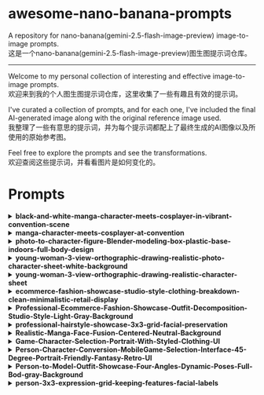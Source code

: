 # awesome-nano-banana-prompts

A repository for nano-banana(gemini-2.5-flash-image-preview) image-to-image prompts.<br>
这是一个nano-banana(gemini-2.5-flash-image-preview)图生图提示词仓库。

---

Welcome to my personal collection of interesting and effective image-to-image prompts.<br>
欢迎来到我的个人图生图提示词仓库，这里收集了一些有趣且有效的提示词。

I've curated a collection of prompts, and for each one, I've included the final AI-generated image along with the original reference image used.<br>
我整理了一些有意思的提示词，并为每个提示词都配上了最终生成的AI图像以及所使用的原始参考图。

Feel free to explore the prompts and see the transformations.<br>
欢迎查阅这些提示词，并看看图片是如何变化的。

# Prompts
<details>
<summary><b>black-and-white-manga-character-meets-cosplayer-in-vibrant-convention-scene</b></summary>

[ORIGINAL IMAGE](/images/originals/ziling_01.png)<br/>
<img src="/images/generated/black-and-white-manga-character-meets-cosplayer-in-vibrant-convention-scene.jpg" />
<br/>

```text
A lively comic convention scene with a bustling real-world background, featuring a black-and-white manga-style character (based on the input image) standing in a vibrant, colorful cosplay event surrounded by crowds and detailed booths. The manga character retains her original comic art style, with distinct linework and expressive features, but rendered in a striking black-and-white monochromatic palette, avoiding any realistic human appearance. She faces a cosplayer dressed as her, mimicking her pose and outfit, both positioned at a 45-degree angle toward the viewer. The scene blends the surreal contrast of a black-and-white manga character in a vivid, realistic convention setting, with dynamic lighting, detailed crowd, and cosplay elements, emphasizing the magical encounter between the manga character and her real-world cosplayer counterpart.
```


</details>

<details>
<summary><b>manga-character-meets-cosplayer-at-convention</b></summary>

[ORIGINAL IMAGE](/images/originals/ziling_01.png)<br/>
<img src="/images/generated/manga-character-meets-cosplayer-at-convention.jpg" />
<br/>

```text
A lively comic convention scene with a bustling real-world environment, featuring the original manga-style character from the input image, retaining her exact colorful design, unique art style, and distinct features (including her specific hair color, outfit, and expression). The character remains a vibrant, non-realistic manga-style figure, not a 2D flat plane but preserving her original artistic depth and color palette. She stands in a crowded convention hall with colorful cosplay booths and attendees. Facing her is a cosplayer dressed in an identical outfit, mimicking her pose, both positioned at a 45-degree angle toward the viewer. The background is a detailed, realistic comic convention with vivid colors, dynamic crowd, and cosplay elements, creating a surreal blend of the manga character’s vibrant, non-realistic style with a real-world setting. Emphasize the magical encounter between the manga character and her cosplayer counterpart.
```

</details>

<details>
<summary><b>photo-to-character-figure-Blender-modeling-box-plastic-base-indoors-full-body-design</b></summary>

[ORIGINAL IMAGE](/images/originals/889619610683330719.png)<br/>
<img src="/images/generated/photo-to-character-figure-Blender-modeling-box-plastic-base-indoors-full-body-design.png" />
<br/>

```text
turn this photo into a character figure. Behind it, place a box with the character’s image printed on it, and a computer showing the Blender modeling process on its screen. In front of the box, add a round plastic base with the character figure standing on it. set the scene indoors if possible. If the original photo does not include the character’s full body, generate a complete character figure with appropriately designed legs that match the style and proportions of the visible parts of the character, ensuring a natural and cohesive appearance.
```

</details>

<details>
<summary><b>young-woman-3-view-orthographic-drawing-realistic-photo-character-sheet-white-background</b></summary>

[ORIGINAL IMAGE](/images/originals/DIQMLi1-B23b9VLrSEfl2_image.png)<br/>
<img src="/images/generated/young-woman-3-view-orthographic-drawing-realistic-photo-character-sheet-white-background.jpg" />
<br/>

```text
a 3-view orthographic drawing of a young woman from a photo, showing front, right side, and back views. Realistic photo style, professional character sheet style, on a white background
```

</details>

<details>
<summary><b>young-woman-3-view-orthographic-drawing-realistic-character-sheet</b></summary>

[ORIGINAL IMAGE](/images/originals/DIQMLi1-B23b9VLrSEfl2_image.png)<br/>
<img src="/images/generated/young-woman-3-view-orthographic-drawing-realistic-character-sheet.jpg" />
<br/>

```text
a 3-view orthographic drawing of a young woman from a photo, showing front, right side, and back views. Realistic rendering, professional character sheet style, on a white background
```

</details>

<details>
<summary><b>ecommerce-fashion-showcase-studio-style-clothing-breakdown-clean-minimalistic-retail-display</b></summary>

[ORIGINAL IMAGE](/images/originals/screenshot-2025-08-29-222418.png)<br/>
<img src="/images/generated/ecommerce-fashion-showcase-studio-style-clothing-breakdown-clean-minimalistic-retail-display.jpg" />
<br/>
```text
A professional e-commerce fashion showcase featuring the clothing worn by the character from the input image, presented in a clean, studio-style setting. The outfit is decomposed into individual pieces (e.g., top, bottom, jacket, shoes, accessories), each clearly displayed and arranged in an organized, visually appealing layout. Each clothing item retains the exact design, color, texture, and details from the original image, showcased with crisp lighting and high-definition clarity. The background is minimalistic, white or neutral, to emphasize the clothing details, suitable for an online retail platform. The presentation includes subtle annotations or labels for each item, ensuring a polished, catalog-style look for wear and styling inspiration.
```
</details>

<details>
<summary><b>Professional-Ecommerce-Fashion-Showcase-Outfit-Decomposition-Studio-Style-Light-Gray-Background</b></summary>

[ORIGINAL IMAGE](/images/originals/1756487739555-74386a12.png)<br/>
<img src="/images/generated/Professional-Ecommerce-Fashion-Showcase-Outfit-Decomposition-Studio-Style-Light-Gray-Background.jpeg" />
<br/>
```text
A professional e-commerce fashion showcase featuring the original character from the input image alongside a decomposed breakdown of their outfit, presented in a clean, studio-style layout under a single, consistent background color (pure white or light neutral gray) for a fresh and cohesive look. On one side, display the full-body view of the character in their complete outfit, retaining exact posture, clothing details, colors, and textures from the original image. Adjacent to it, decompose the outfit into individual pieces (e.g., top, bottom, jacket, shoes, accessories), each clearly displayed in an organized, grid-like or labeled format with high-definition close-ups. All elements are seamlessly integrated under the same background color to maintain a polished, catalog-style aesthetic. Subtle annotations or labels highlight each clothing item, ensuring clarity and suitability for online retail platforms.
```
</details>


<details>
<summary><b>professional-hairstyle-showcase-3x3-grid-facial-preservation</b></summary>

[ORIGINAL IMAGE](/images/originals/hairgirl.png)<br/>
<img src="/images/generated/professional-hairstyle-showcase-3x3-grid-facial-preservation.png" />
<br/>
```text
A professional hairstyle showcase based on the input image of a person's upper body and face, displaying the character with nine distinct hairstyles arranged in a clean, grid-like layout (3x3 grid) on a single image. Each hairstyle replaces the original hair while preserving the person's facial features, skin tone, and clothing details from the input image. The hairstyles include a variety of styles: short pixie cut, long wavy hair, sleek bob, voluminous curls, high ponytail, messy bun, side-swept bangs, braided updo, and straight layered cut, each rendered with realistic textures and natural lighting. The background is a consistent, neutral color (pure white or light gray) to emphasize the hairstyles and maintain a polished, professional look suitable for hairstyle selection. Subtle labels beneath each hairstyle indicate the style name for clarity.
```
</details>


<details>
<summary><b>Realistic-Manga-Face-Fusion-Centered-Neutral-Background</b></summary>

[ORIGINAL IMAGE](/images/originals/photo-1499952127939-9bbf5af6c51c.jpg)<br/>
<img src="/images/generated/Realistic-Manga-Face-Fusion-Centered-Neutral-Background.png" />
<br/>
```text
A striking, high-definition frontal portrait of the character from the input photo, with the face perfectly centered. The image blends two styles seamlessly: the left half retains the character's original realistic appearance, including detailed skin textures, natural lighting, and exact facial features from the input image, while the right half transitions into a vibrant manga-style version, featuring bold outlines, expressive eyes, and stylized features typical of high-quality anime art, while preserving recognizable traits (e.g., hair shape, facial structure). The transition between the realistic and manga halves is smooth and gradual, with no visible dividing line, ensuring a natural, cohesive fusion at the center of the face. The blending emphasizes the contrast between realistic and manga aesthetics while maintaining a unified appearance. The background is a neutral, solid color (e.g., soft gray or white) to highlight the fusion effect, with consistent lighting to enhance the artistic impact and no harsh separation.
```
</details>



<details>
<summary><b>Game-Character-Selection-Portrait-With-Styled-Clothing-UI</b></summary>

[ORIGINAL IMAGE](/images/originals/ac84b0ad-62cc-404b-967a-1c82fcbdcbb5.png)<br/>
<img src="/images/generated/Game-Character-Selection-Portrait-With-Styled-Clothing-UI.jpg" />
<br/>
```text
Transform the input person image into a game character selection interface. Display the character on the right side as a full-body portrait, standing upright at a 45-degree angle facing both the screen and the left-side selection module, mimicking a selected state in a video game. Retain the person image's facial features, expression, and hairstyle, but adapt the clothing to a game-inspired style (e.g., fantasy armor, sci-fi suit, or RPG adventurer outfit) with intricate details, vibrant textures, and thematic accessories, while preserving the original clothing's color scheme and general aesthetic. If the input is a half-body image, seamlessly complete the lower body, matching the game-style clothing and proportions. On the left side, present a sleek interface with selectable options including game-style clothing variations (e.g., different armor sets, robes, tactical gear), martial stats (e.g., strength, agility), equipment (e.g., swords, gadgets, shields), and health points, styled as interactive game UI elements with clear labels and modern design. Arrange the layout to mimic a video game character selection screen, with a smooth, unified background gradient (e.g., dark blue to soft gray) for a cohesive, natural transition across the image. Use consistent, cinematic lighting and subtle glow effects to enhance the game-like atmosphere while maintaining the character's real-world facial essence.
```
</details>


<details>
<summary><b>Person-Character-Conversion-MobileGame-Selection-Interface-45-Degree-Portrait-Friendly-Fantasy-Retro-UI</b></summary>

[ORIGINAL IMAGE](/images/originals/b0685ab1-a0cf-4bcc-8316-c25ce9bbd83f.png)<br/>
<img src="/images/generated/Person-Character-Conversion-MobileGame-Selection-Interface-45-Degree-Portrait-Friendly-Fantasy-Retro-UI.jpg" />
<br/>
```text
Transform the input person image into a classic mobile game character selection interface. Display the character on the right side as a full-body portrait, standing upright at a 45-degree angle facing both the screen and the left-side selection module, mimicking a selected state in a classic mobile game. Retain the person image's facial features, expression, and hairstyle, but adapt the clothing to a classic mobile game style (e.g., fantasy warrior armor, medieval robes, or adventurer outfits with hand-drawn or pixelated textures, avoidingdine avoiding modern sci-fi or high-tech elements), preserving the original clothing's color scheme and general aesthetic. If the input is a half-body image, seamlessly complete the lower body, matching the game-style clothing and proportions. On the left side, present a classic mobile game-style interface with selectable options including game-style clothing variations (e.g., knight armor, mage robes, rogue gear), martial stats (e.g., strength, agility), equipment (e.g., swords, staffs, bows), and health points, styled as interactive hand-drawn or pixelated UI elements with bold, colorful designs typical of classic mobile games. Arrange the layout to mimic a mobile game character selection screen, with a smooth, unified background gradient (e.g., warm beige to soft gray) for a cohesive, natural transition. Use vibrant, slightly desaturated colors, consistent lighting, and subtle glow effects to evoke a nostalgic, classic hand tour game aesthetic while maintaining the character's real-world facial essence.
```
</details>



<details>
<summary><b>Person-to-Model-Outfit-Showcase-Four-Angles-Dynamic-Poses-Full-Bod-gray-Background</b></summary>

[ORIGINAL IMAGE](/images/originals/model-man.png)<br/>
<img src="/images/generated/Person-to-Model-Outfit-Showcase-Four-Angles-Dynamic-Poses-Full-Bod-gray-Background-01.png" />
<br/>
<img src="/images/generated/Person-to-Model-Outfit-Showcase-Four-Angles-Dynamic-Poses-Full-Bod-gray-Background-02.jpeg" />
<br/>
```text
Transform the input person image into a model showcasing the outfit with dynamic poses, presented as a full-body portrait across a single composite image with four distinct angles from left to right. Retain the person image's facial features, expression, and hairstyle, while seamlessly completing any missing parts (e.g., lower body) to display the full outfit, emphasizing its design, texture, and details. Arrange the four angles—front, 45-degree left, 45-degree right, and back—each with a unique dynamic pose to highlight the outfit: for example, adjusting the clothes for movement, or posing to show fabric drape, tailored to the outfit's style. Ensure natural, fluid movements that enhance the clothing's appearance. Use a plain gray white background to keep the focus on the outfit, with consistent, flattering lighting and subtle shadows to accentuate the dynamic display and create a cohesive, high-fashion look.
```
</details>

<details>
<summary><b>person-3x3-expression-grid-keeping-features-facial-labels</b></summary>

[ORIGINAL IMAGE](/images/originals/7ad096b4-0353-4329-ac24-cdc16e029c10.png)<br/>
<img src="/images/generated/person-3x3-expression-grid-keeping-features-facial-labels.jpg" />
<br/>

```text
Transform the input person image (half-body portrait) into a 3x3 grid of nine distinct images, each showcasing a different facial expression with the corresponding text label below the face, while retaining the original character's facial features, hairstyle, and clothing details. Arrange the expressions as follows: top row (happy with raised corners and squinted eyes labeled "Happy", sad with downturned mouth and raised inner brows labeled "Sad", angry with furrowed brows and narrowed eyes labeled "Angry"); middle row (surprised with wide eyes and open mouth labeled "Surprised", fearful with wide eyes and tense brows labeled "Fearful", disgusted with wrinkled nose and pursed lips labeled "Disgusted"); bottom row (confused with uneven brows and asymmetrical mouth labeled "Confused", proud with lifted chin and firm gaze labeled "Proud", embarrassed with tense smile and downward gaze labeled "Embarrassed"). Ensure each cell reflects the described expression naturally, with seamless completion of the lower body to match the original clothing style. Use a soft, unified background (e.g., light gray) and consistent lighting across all grids to maintain coherence and focus on the expressions.
```
</details>